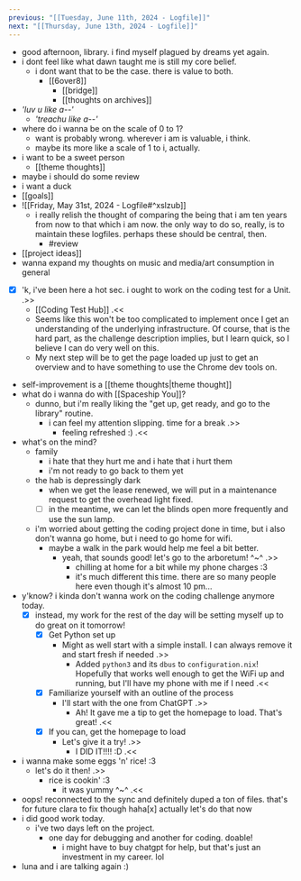 ```yaml
---
previous: "[[Tuesday, June 11th, 2024 - Logfile]]"
next: "[[Thursday, June 13th, 2024 - Logfile]]"
---
```

- good afternoon, library. i find myself plagued by dreams yet again.
- i dont feel like what dawn taught me is still my core belief.
	- i dont want that to be the case. there is value to both.
		- [[6over8]]
			- [[bridge]]
			- [[thoughts on archives]]
- _'luv u like a--'_
	- _'treachu like a--'_
- where do i wanna be on the scale of 0 to 1?
	- want is probably wrong. wherever i am is valuable, i think.
	- maybe its more like a scale of 1 to i, actually.
- i want to be a sweet person
	- [[theme thoughts]]
- maybe i should do some review
- i want a duck
- [[goals]]
- ![[Friday, May 31st, 2024 - Logfile#^xslzub]]
	- i really relish the thought of comparing the being that i am ten years from now to that which i am now. the only way to do so, really, is to maintain these logfiles. perhaps these should be central, then.
		- #review 
- [[project ideas]]
- wanna expand my thoughts on music and media/art consumption in general
- [x] 'k, i've been here a hot sec. i ought to work on the coding test for a Unit. .>>
	- [[Coding Test Hub]] .<<
	- Seems like this won't be too complicated to implement once I get an understanding of the underlying infrastructure. Of course, that is the hard part, as the challenge description implies, but I learn quick, so I believe I can do very well on this.
	- My next step will be to get the page loaded up just to get an overview and to have something to use the Chrome dev tools on.
- self-improvement is a [[theme thoughts|theme thought]]
- what do i wanna do with [[Spaceship You]]?
	- dunno, but i'm really liking the "get up, get ready, and go to the library" routine.
		- i can feel my attention slipping. time for a break .>>
			- feeling refreshed :) .<<
- what's on the mind?
	- family
		- i hate that they hurt me and i hate that i hurt them
		- i'm not ready to go back to them yet
	- the hab is depressingly dark
		- when we get the lease renewed, we will put in a maintenance request to get the overhead light fixed.
		- [ ] in the meantime, we can let the blinds open more frequently and use the sun lamp.
	- i'm worried about getting the coding project done in time, but i also don't wanna go home, but i need to go home for wifi.
		- maybe a walk in the park would help me feel a bit better.
			- yeah, that sounds good! let's go to the arboretum! ^~^ .>>
				- chilling at home for a bit while my phone charges :3
				- it's much different this time. there are so many people here even though it's almost 10 pm...
- y'know? i kinda don't wanna work on the coding challenge anymore today.
	- [x] instead, my work for the rest of the day will be setting myself up to do great on it tomorrow!
		- [x] Get Python set up
			- Might as well start with a simple install. I can always remove it and start fresh if needed .>>
				- Added `python3` and its `dbus` to `configuration.nix`! Hopefully that works well enough to get the WiFi up and running, but I'll have my phone with me if I need .<<
		- [x] Familiarize yourself with an outline of the process
			- I'll start with the one from ChatGPT .>>
				- Ah! It gave me a tip to get the homepage to load. That's great! .<<
		- [x] If you can, get the homepage to load
			- Let's give it a try! .>>
				- I DID IT!!!! :D .<<
- i wanna make some eggs 'n' rice! :3
	- let's do it then! .>>
		- rice is cookin' :3
			- it was yummy ^~^ .<<
- oops! reconnected to the sync and definitely duped a ton of files. that's for future clara to fix though haha[x] actually let's do that now
- i did good work today.
	- i've two days left on the project.
		- one day for debugging and another for coding. doable!
			- i might have to buy chatgpt for help, but that's just an investment in my career. lol
- luna and i are talking again :)